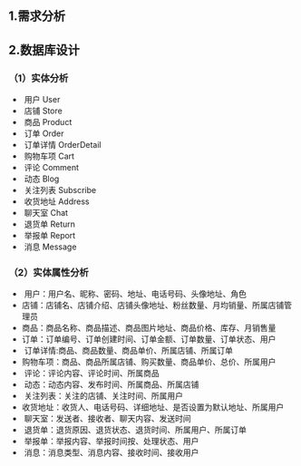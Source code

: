 ## 1.需求分析

## 2.数据库设计

### （1）实体分析

- ​    用户              User
- ​    店铺              Store
- ​    商品              Product
- ​    订单              Order
- ​    订单详情       OrderDetail
- ​    购物车项       Cart
- ​    评论               Comment
- ​    动态               Blog
- ​    关注列表       Subscribe
- ​    收货地址       Address
- ​    聊天室           Chat
- ​    退货单           Return
- ​    举报单           Report
- ​    消息               Message

### （2）实体属性分析

- ​    用户：用户名、昵称、密码、地址、电话号码、头像地址、角色
- ​    店铺：店铺名、店铺介绍、店铺头像地址、粉丝数量、月均销量、所属店铺管理员
- ​    商品：商品名称、商品描述、商品图片地址、商品价格、库存、月销售量
- ​    订单：订单编号、订单创建时间、订单金额、订单数量、订单状态、用户
- ​    订单详情:商品、商品数量、商品单价、所属店铺、所属订单
- ​    购物车项：商品、商品所属店铺、购买数量、商品单价、总价、所属用户
- ​    评论：评论内容、评论时间、所属商品
- ​    动态：动态内容、发布时间、所属商品、所属店铺
- ​    关注列表：关注的店铺、关注时间、所属用户
- ​    收货地址：收货人、电话号码、详细地址、是否设置为默认地址、所属用户
- ​    聊天室：发送者、接收者、聊天内容、发送时间
- ​    退货单：退货原因、退货状态、退货时间、所属用户、所属订单
- ​    举报单：举报内容、举报时间按、处理状态、用户
- ​    消息：消息类型、消息内容、接收时间、接收用户

